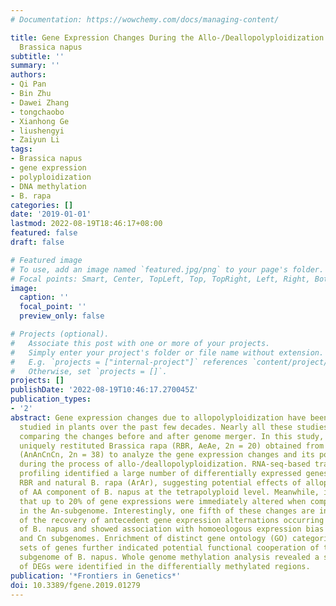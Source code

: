 ```yaml
---
# Documentation: https://wowchemy.com/docs/managing-content/

title: Gene Expression Changes During the Allo-/Deallopolyploidization Process of
  Brassica napus
subtitle: ''
summary: ''
authors:
- Qi Pan
- Bin Zhu
- Dawei Zhang
- tongchaobo
- Xianhong Ge
- liushengyi
- Zaiyun Li
tags:
- Brassica napus
- gene expression
- polyploidization
- DNA methylation
- B. rapa
categories: []
date: '2019-01-01'
lastmod: 2022-08-19T18:46:17+08:00
featured: false
draft: false

# Featured image
# To use, add an image named `featured.jpg/png` to your page's folder.
# Focal points: Smart, Center, TopLeft, Top, TopRight, Left, Right, BottomLeft, Bottom, BottomRight.
image:
  caption: ''
  focal_point: ''
  preview_only: false

# Projects (optional).
#   Associate this post with one or more of your projects.
#   Simply enter your project's folder or file name without extension.
#   E.g. `projects = ["internal-project"]` references `content/project/deep-learning/index.md`.
#   Otherwise, set `projects = []`.
projects: []
publishDate: '2022-08-19T10:46:17.270045Z'
publication_types:
- '2'
abstract: Gene expression changes due to allopolyploidization have been extensively
  studied in plants over the past few decades. Nearly all these studies focused on
  comparing the changes before and after genome merger. In this study, we used the
  uniquely restituted Brassica rapa (RBR, AeAe, 2n = 20) obtained from Brassica napus
  (AnAnCnCn, 2n = 38) to analyze the gene expression changes and its potential mechanism
  during the process of allo-/deallopolyploidization. RNA-seq-based transcriptome
  profiling identified a large number of differentially expressed genes (DEGs) between
  RBR and natural B. rapa (ArAr), suggesting potential effects of allopolyploidization/domestication
  of AA component of B. napus at the tetrapolyploid level. Meanwhile, it was revealed
  that up to 20% of gene expressions were immediately altered when compared with those
  in the An-subgenome. Interestingly, one fifth of these changes are in fact indicative
  of the recovery of antecedent gene expression alternations occurring since the origin
  of B. napus and showed association with homoeologous expression bias between An
  and Cn subgenomes. Enrichment of distinct gene ontology (GO) categories of the above
  sets of genes further indicated potential functional cooperation of the An and Cn
  subgenome of B. napus. Whole genome methylation analysis revealed a small number
  of DEGs were identified in the differentially methylated regions.
publication: '*Frontiers in Genetics*'
doi: 10.3389/fgene.2019.01279
---
```

